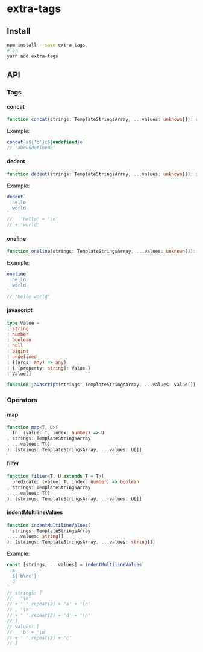 # extra-tags
## Install
```sh
npm install --save extra-tags
# or
yarn add extra-tags
```

## API
### Tags
#### concat
```ts
function concat(strings: TemplateStringsArray, ...values: unknown[]): string
```

Example:
```ts
concat`a${'b'}c${undefined}e`
// 'abcundefinede'
```

#### dedent
```ts
function dedent(strings: TemplateStringsArray, ...values: unknown[]): string
```

Example:
```ts
dedent`
  hello
  world
`
//   'hello' + '\n'
// + 'world'
```

#### oneline
```ts
function oneline(strings: TemplateStringsArray, ...values: unknown[]): string
```

Example:
```ts
oneline`
  hello
  world
`
// 'hello world'
```

#### javascript
```ts
type Value =
| string
| number
| boolean
| null
| bigint
| undefined
| ((args: any) => any)
| { [property: string]: Value }
| Value[]

function javascript(strings: TemplateStringsArray, ...values: Value[]): string
```

### Operators
#### map
```ts
function map<T, U>(
  fn: (value: T, index: number) => U
, strings: TemplateStringsArray
, ...values: T[]
): [strings: TemplateStringsArray, ...values: U[]]
```

#### filter
```ts
function filter<T, U extends T = T>(
  predicate: (value: T, index: number) => boolean
, strings: TemplateStringsArray
, ...values: T[]
): [strings: TemplateStringsArray, ...values: U[]]
```

#### indentMultilineValues
```ts
function indentMultilineValues(
  strings: TemplateStringsArray
, ...values: string[]
): [strings: TemplateStringsArray, ...values: string[]]
```

Example:
```ts
const [strings, ...values] = indentMultilineValues`
  a
  ${'b\nc'}
  d
`
// strings: [
//   '\n'
// + ' '.repeat(2) + 'a' + '\n'
// , '\n'
// + ' '.repeat(2) + 'd' + '\n'
// ]
// values: [
//   'b' + '\n'
// + ' '.repeat(2) + 'c'
// ]
```
